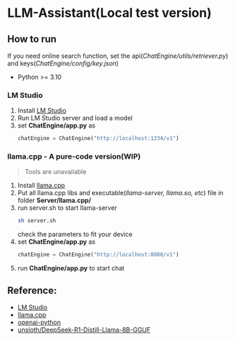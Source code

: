 # LLM-Assistant(Local test version)
## How to run
If you need online search function, set the api(*ChatEngine/utils/retriever.py*) and keys(*ChatEngine/config/key.json*)

- Python >= 3.10

### LM Studio
1. Install [LM Studio](https://lmstudio.ai/)
2. Run LM Studio server and load a model
3. set **ChatEngine/app.py** as
    ```python
    chatEngine = ChatEngine("http://localhost:1234/v1")
    ```

### llama.cpp - A pure-code version(WIP)
> Tools are unavailable
1. Install [llama.cpp](https://github.com/ggerganov/llama.cpp)
2. Put all llama.cpp libs and executable(*llama-server, llama.so, etc*) file in folder **Server/llama.cpp/**
3. run server.sh to start llama-server
    ```sh
    sh server.sh
    ```
    check the parameters to fit your device
4. set **ChatEngine/app.py** as
    ```python
    chatEngine = ChatEngine("http://localhost:8080/v1")
    ```
5. run **ChatEngine/app.py** to start chat

## Reference:
- [LM Studio](https://lmstudio.ai/)
- [llama.cpp](https://github.com/ggerganov/llama.cpp)
- [openai-python](https://github.com/openai/openai-python)
- [unsloth/DeepSeek-R1-Distill-Llama-8B-GGUF](https://huggingface.co/unsloth/DeepSeek-R1-Distill-Llama-8B-GGUF)